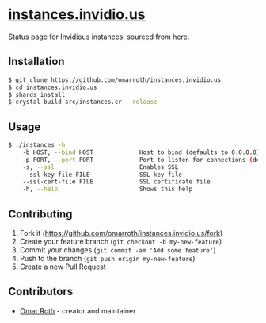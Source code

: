 # [instances.invidio.us](https://instances.invidio.us)

Status page for [Invidious](https://github.com/omarroth/invidious) instances, sourced from [here](https://github.com/omarroth/invidious/wiki/Invidious-Instances).

## Installation

```bash
$ git clone https://github.com/omarroth/instances.invidio.us
$ cd instances.invidio.us
$ shards install
$ crystal build src/instances.cr --release
```

## Usage

```bash
$ ./instances -h
    -b HOST, --bind HOST             Host to bind (defaults to 0.0.0.0)
    -p PORT, --port PORT             Port to listen for connections (defaults to 3000)
    -s, --ssl                        Enables SSL
    --ssl-key-file FILE              SSL key file
    --ssl-cert-file FILE             SSL certificate file
    -h, --help                       Shows this help
```

## Contributing

1. Fork it (<https://github.com/omarroth/instances.invidio.us/fork>)
2. Create your feature branch (`git checkout -b my-new-feature`)
3. Commit your changes (`git commit -am 'Add some feature'`)
4. Push to the branch (`git push origin my-new-feature`)
5. Create a new Pull Request

## Contributors

- [Omar Roth](https://github.com/omarroth) - creator and maintainer
